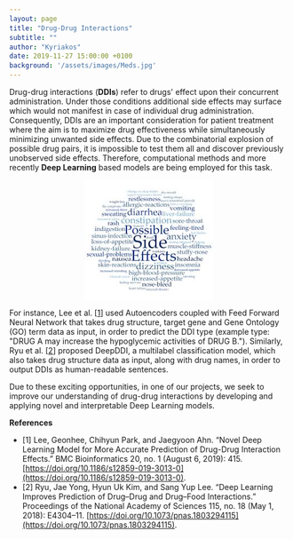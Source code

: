 ```yaml
---
layout: page
title: "Drug-Drug Interactions"
subtitle: ""
author: "Kyriakos"
date: 2019-11-27 15:00:00 +0100
background: '/assets/images/Meds.jpg'
---
```


Drug-drug interactions (**DDIs**) refer to drugs' effect upon their concurrent administration. Under those conditions additional side effects may surface which would not manifest in case of individual drug administration. Consequently, DDIs are an important consideration for patient treatment where the aim is to maximize drug effectiveness while simultaneously minimizing unwanted side effects. Due to the combinatorial explosion of possible drug pairs, it is impossible to test them all and discover previously unobserved side effects. Therefore, computational methods and more recently **Deep Learning** based models are being employed for this task. 

<img  class="img-fluid"
      src="/assets/images/sideEffectsWordCloud.jpg"
      alt="Side Effects"
      style="margin: 0 auto;display: block;">

For instance, Lee et al. [[1](https://doi.org/10.1186/s12859-019-3013-0)] used Autoencoders coupled with Feed Forward Neural Network that takes drug structure, target gene and Gene Ontology (GO) term data as input, in order to predict the DDI type (example type: "DRUG A may increase the hypoglycemic activities of DRUG B."). Similarly, Ryu et al. [[2](https://doi.org/10.1073/pnas.1803294115)] proposed DeepDDI, a multilabel classification model, which also takes drug structure data as input, along with drug names, in order to output DDIs as human-readable sentences.

Due to these exciting opportunities, in one of our projects, we seek to improve our understanding of drug-drug interactions by developing and applying novel and interpretable Deep Learning models.

**References**

- [1] Lee, Geonhee, Chihyun Park, and Jaegyoon Ahn. “Novel Deep Learning Model for More Accurate Prediction of Drug-Drug Interaction Effects.” BMC Bioinformatics 20, no. 1 (August 6, 2019): 415. [https://doi.org/10.1186/s12859-019-3013-0](https://doi.org/10.1186/s12859-019-3013-0).
- [2] Ryu, Jae Yong, Hyun Uk Kim, and Sang Yup Lee. “Deep Learning Improves Prediction of Drug–Drug and Drug–Food Interactions.” Proceedings of the National Academy of Sciences 115, no. 18 (May 1, 2018): E4304–11. [https://doi.org/10.1073/pnas.1803294115](https://doi.org/10.1073/pnas.1803294115).
